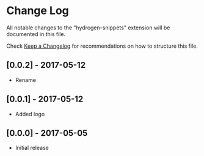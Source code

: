 # Change Log

All notable changes to the "hydrogen-snippets" extension will be documented in this file.

Check [Keep a Changelog](http://keepachangelog.com/) for recommendations on how to structure this file.

## [0.0.2] - 2017-05-12

- Rename

## [0.0.1] - 2017-05-12

- Added logo

## [0.0.0] - 2017-05-05

- Initial release
